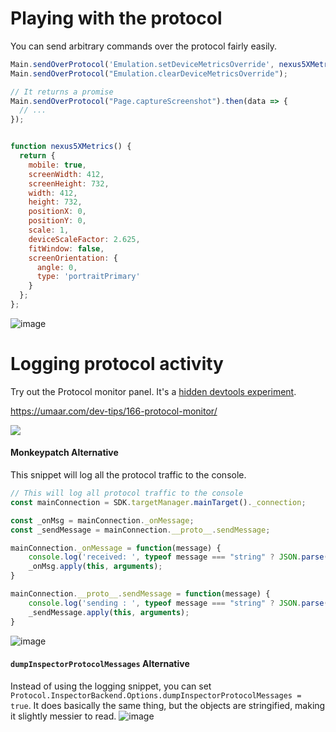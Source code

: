 # Playing with the protocol

You can send arbitrary commands over the protocol fairly easily. 


```js
Main.sendOverProtocol('Emulation.setDeviceMetricsOverride', nexus5XMetrics());
Main.sendOverProtocol("Emulation.clearDeviceMetricsOverride");

// It returns a promise
Main.sendOverProtocol("Page.captureScreenshot").then(data => {
  // ...
});


function nexus5XMetrics() {
  return {
    mobile: true,
    screenWidth: 412,
    screenHeight: 732,
    width: 412,
    height: 732,
    positionX: 0,
    positionY: 0,
    scale: 1,
    deviceScaleFactor: 2.625,
    fitWindow: false,
    screenOrientation: {
      angle: 0,
      type: 'portraitPrimary'
    }
  };
};
```
![image](https://cloud.githubusercontent.com/assets/39191/16751037/2523c35c-478b-11e6-95b2-4ba9518fa71d.png)


# Logging protocol activity

Try out the Protocol monitor panel. It's a [hidden devtools experiment](https://coderwall.com/p/3qdoiw/how-to-turn-on-chrome-devtools-experiments).

https://umaar.com/dev-tips/166-protocol-monitor/

![](https://umaar.com/assets/images/dev-tips/protocol-monitor.gif)


#### Monkeypatch Alternative
This snippet will log all the protocol traffic to the console.

```js
// This will log all protocol traffic to the console
const mainConnection = SDK.targetManager.mainTarget()._connection;

const _onMsg = mainConnection._onMessage;
const _sendMessage = mainConnection.__proto__.sendMessage;

mainConnection._onMessage = function(message) {
    console.log('received: ', typeof message === "string" ? JSON.parse(message) : message);
    _onMsg.apply(this, arguments);
}

mainConnection.__proto__.sendMessage = function(message) {
    console.log('sending : ', typeof message === "string" ? JSON.parse(message) : message);
    _sendMessage.apply(this, arguments);
}
```

![image](https://cloud.githubusercontent.com/assets/39191/16750933/31a12396-478a-11e6-8b14-66ff6b939c52.png)


#### `dumpInspectorProtocolMessages` Alternative

Instead of using the logging snippet, you can set `Protocol.InspectorBackend.Options.dumpInspectorProtocolMessages = true`.
It does basically the same thing, but the objects are stringified, making it slightly messier to read. 
![image](https://cloud.githubusercontent.com/assets/39191/16750888/e1340900-4789-11e6-8927-6d0ad9a58679.png)
